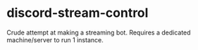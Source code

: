 # discord-stream-control
Crude attempt at making a streaming bot. Requires a dedicated machine/server to run 1 instance.
